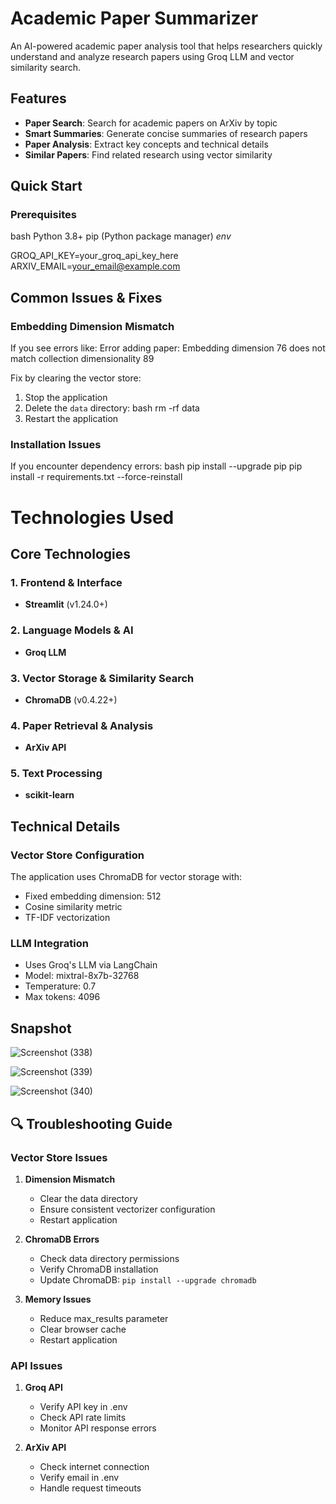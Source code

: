 # Academic Paper Summarizer

An AI-powered academic paper analysis tool that helps researchers quickly understand and analyze research papers using Groq LLM and vector similarity search.

## Features

- **Paper Search**: Search for academic papers on ArXiv by topic
- **Smart Summaries**: Generate concise summaries of research papers
- **Paper Analysis**: Extract key concepts and technical details
- **Similar Papers**: Find related research using vector similarity

## Quick Start

### Prerequisites
bash
Python 3.8+
pip (Python package manager)
*env*

GROQ_API_KEY=your_groq_api_key_here
ARXIV_EMAIL=your_email@example.com



## Common Issues & Fixes

### Embedding Dimension Mismatch
If you see errors like: Error adding paper: Embedding dimension 76 does not match collection dimensionality 89


Fix by clearing the vector store:
1. Stop the application
2. Delete the `data` directory:
   bash
   rm -rf data
3. Restart the application

### Installation Issues
If you encounter dependency errors:
bash
pip install --upgrade pip
pip install -r requirements.txt --force-reinstall

# Technologies Used

## Core Technologies

### 1. Frontend & Interface
- **Streamlit** (v1.24.0+)
### 2. Language Models & AI
- **Groq LLM**
### 3. Vector Storage & Similarity Search
- **ChromaDB** (v0.4.22+)
### 4. Paper Retrieval & Analysis
- **ArXiv API**
### 5. Text Processing
- **scikit-learn**

## Technical Details

### Vector Store Configuration
The application uses ChromaDB for vector storage with:
- Fixed embedding dimension: 512
- Cosine similarity metric
- TF-IDF vectorization

### LLM Integration
- Uses Groq's LLM via LangChain
- Model: mixtral-8x7b-32768
- Temperature: 0.7
- Max tokens: 4096

## Snapshot

![Screenshot (338)](https://github.com/user-attachments/assets/f86b7267-5dd5-4601-bf8c-0d42bddc5f28)

![Screenshot (339)](https://github.com/user-attachments/assets/788e9d80-9ac7-4efb-b521-0d2f0982f519)

![Screenshot (340)](https://github.com/user-attachments/assets/c06d7c53-0af6-4142-a4a9-65401ea0c96d)

## 🔍 Troubleshooting Guide

### Vector Store Issues
1. **Dimension Mismatch**
   - Clear the data directory
   - Ensure consistent vectorizer configuration
   - Restart application

2. **ChromaDB Errors**
   - Check data directory permissions
   - Verify ChromaDB installation
   - Update ChromaDB: `pip install --upgrade chromadb`

3. **Memory Issues**
   - Reduce max_results parameter
   - Clear browser cache
   - Restart application

### API Issues
1. **Groq API**
   - Verify API key in .env
   - Check API rate limits
   - Monitor API response errors

2. **ArXiv API**
   - Check internet connection
   - Verify email in .env
   - Handle request timeouts
